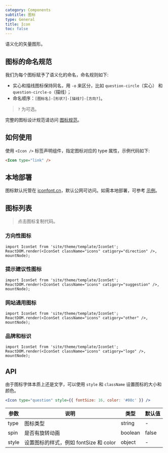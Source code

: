 ```yaml
---
category: Components
subtitle: 图标
type: General
title: Icon
toc: false
---
```


语义化的矢量图形。

## 图标的命名规范

我们为每个图标赋予了语义化的命名，命名规则如下:

- 实心和描线图标保持同名，用 `-o` 来区分，比如 `question-circle`（实心） 和 `question-circle-o`（描线）；
- 命名顺序：`[图标名]-[形状?]-[描线?]-[方向?]`。

> `?` 为可选。

完整的图标设计规范请访问 [图标规范](/docs/spec/icon)。

## 如何使用

使用 `<Icon />` 标签声明组件，指定图标对应的 type 属性，示例代码如下:

```html
<Icon type="link" />
```

## 本地部署

图标默认托管在 [iconfont.cn](http://iconfont.cn)，默认公网可访问。如需本地部署，可参考 [示例](https://github.com/ant-design/antd-init/tree/master/examples/local-iconfont)。

## 图标列表

> 点击图标复制代码。

### 方向性图标

```__react
import IconSet from 'site/theme/template/IconSet';
ReactDOM.render(<IconSet className="icons" catigory="direction" />, mountNode);
```

### 提示建议性图标

```__react
import IconSet from 'site/theme/template/IconSet';
ReactDOM.render(<IconSet className="icons" catigory="suggestion" />, mountNode);
```

### 网站通用图标

```__react
import IconSet from 'site/theme/template/IconSet';
ReactDOM.render(<IconSet className="icons" catigory="other" />, mountNode);
```

### 品牌和标识

```__react
import IconSet from 'site/theme/template/IconSet';
ReactDOM.render(<IconSet className="icons" catigory="logo" />, mountNode);
```

## API

由于图标字体本质上还是文字，可以使用 `style` 和 `className` 设置图标的大小和颜色。

```jsx
<Icon type="question" style={{ fontSize: 16, color: '#08c' }} />
```

| 参数      | 说明             | 类型      | 默认值  |
|----------|------------------|----------|--------|
| type | 图标类型 | string | - |
| spin | 是否有旋转动画 | boolean | false |
| style | 设置图标的样式，例如 fontSize 和 color | object | - |
